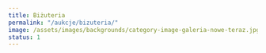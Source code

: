 ```yaml
---
title: Biżuteria
permalink: "/aukcje/bizuteria/"
image: /assets/images/backgrounds/category-image-galeria-nowe-teraz.jpg
status: 1
---
```


